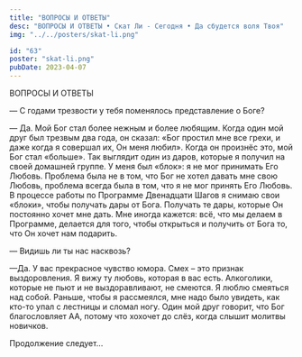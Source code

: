 ```yaml
---
title: "ВОПРОСЫ И ОТВЕТЫ"
desc: "ВОПРОСЫ И ОТВЕТЫ • Скат Ли - Сегодня • Да сбудется воля Твоя"
img: "../../posters/skat-li.png"

id: "63"
poster: "skat-li.png"
pubDate: 2023-04-07
---
```




ВОПРОСЫ И ОТВЕТЫ

— С годами трезвости у тебя поменялось представление о Боге?

— Да. Мой Бог стал более нежным и более любящим. Когда один мой друг был трезвым два года, он сказал: «Бог простил мне все грехи, и даже когда я совершал их, Он меня любил». Когда он произнёс это, мой Бог стал «больше». Так выглядит один из даров, которые я получил на своей домашней группе. У меня был «блок»: я не мог принимать Его Любовь. Проблема была не в том, что Бог не хотел давать мне свою Любовь, проблема всегда была в том, что я не мог принять Его Любовь. В процессе работы по Программе Двенадцати Шагов я снимаю свои «блоки», чтобы получать дары от Бога. Получать те дары, которые Он постоянно хочет мне дать. Мне иногда кажется: всё, что мы делаем в Программе, делается для того, чтобы открыться и получить от Бога то, что Он хочет нам подарить.

— Видишь ли ты нас насквозь?

—Да. У вас прекрасное чувство юмора. Смех – это признак выздоровления. Я вижу ту любовь, которая в вас есть. Алкоголики, которые не пьют и не выздоравливают, не смеются. Я люблю смеяться над собой. Раньше, чтобы я рассмеялся, мне надо было увидеть, как кто-то упал с лестницы и сломал ногу. Один мой друг говорит, что Бог благословляет АА, потому что хохочет до слёз, когда слышит молитвы новичков.

Продолжение следует…




